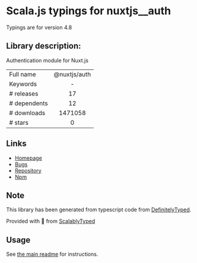 
# Scala.js typings for nuxtjs__auth

Typings are for version 4.8

## Library description:
Authentication module for Nuxt.js

|                    |                 |
| ------------------ | :-------------: |
| Full name          | @nuxtjs/auth |
| Keywords           | - |
| # releases         | 17 |
| # dependents       | 12 |
| # downloads        | 1471058 |
| # stars            | 0 |

## Links
- [Homepage](https://github.com/nuxt-community/auth-module#readme)
- [Bugs](https://github.com/nuxt-community/auth-module/issues)
- [Repository](https://github.com/nuxt-community/auth-module)
- [Npm](https://www.npmjs.com/package/%40nuxtjs%2Fauth)
    


## Note
This library has been generated from typescript code from [DefinitelyTyped](https://definitelytyped.org).

Provided with :purple_heart: from [ScalablyTyped](https://github.com/oyvindberg/ScalablyTyped)

## Usage
See [the main readme](../../readme.md) for instructions.



